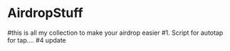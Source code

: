 # AirdropStuff
#this is all my collection to make your airdrop easier
#1. Script for autotap for tap....
#4 update
